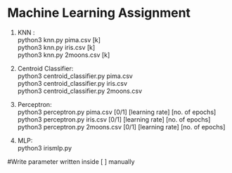 # Machine Learning Assignment

1. KNN : <br />
		 python3 knn.py pima.csv [k] <br />
		 python3 knn.py iris.csv [k] <br />
		 python3 knn.py 2moons.csv [k] <br />


2. Centroid Classifier: <br />
						python3 centroid_classifier.py pima.csv <br />
						python3 centroid_classifier.py iris.csv <br />
						python3 centroid_classifier.py 2moons.csv <br />


3. Perceptron: <br />
			   python3 perceptron.py pima.csv [0/1] [learning rate] [no. of epochs]  <br />
			   python3 perceptron.py iris.csv [0/1] [learning rate] [no. of epochs] <br />
			   python3 perceptron.py 2moons.csv [0/1] [learning rate] [no. of epochs]  <br />


4. MLP: <br />
			python3 irismlp.py <br />


#Write parameter written inside [ ] manually